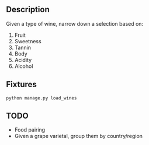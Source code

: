 ## Description

Given a type of wine, narrow down a selection based on:
1. Fruit
1. Sweetness
1. Tannin
1. Body
1. Acidity
1. Alcohol

## Fixtures

    python manage.py load_wines

## TODO

- Food pairing
- Given a grape varietal, group them by country/region
